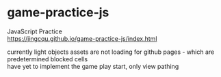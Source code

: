 # game-practice-js
 JavaScript Practice
\
https://jingcqu.github.io/game-practice-js/index.html

currently light objects assets are not loading for github pages - which are predetermined blocked cells \
have yet to implement the game play start, only view pathing
